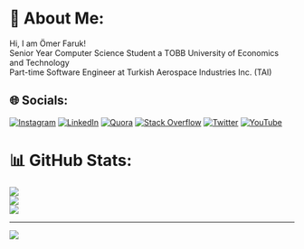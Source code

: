 # 💫 About Me:
Hi, I am Ömer Faruk!<br>Senior Year Computer Science Student a TOBB University of Economics and Technology<br>Part-time Software Engineer at Turkish Aerospace Industries Inc. (TAI)<br>


## 🌐 Socials:
[![Instagram](https://img.shields.io/badge/Instagram-%23E4405F.svg?logo=Instagram&logoColor=white)](https://instagram.com/omerfarukmerey) [![LinkedIn](https://img.shields.io/badge/LinkedIn-%230077B5.svg?logo=linkedin&logoColor=white)](https://linkedin.com/in/ömer-faruk-merey-8980b2204) [![Quora](https://img.shields.io/badge/Quora-%23B92B27.svg?logo=Quora&logoColor=white)](https://quora.com/profile/Ömer-Faruk-Merey) [![Stack Overflow](https://img.shields.io/badge/-Stackoverflow-FE7A16?logo=stack-overflow&logoColor=white)](https://stackoverflow.com/users/14270584) [![Twitter](https://img.shields.io/badge/Twitter-%231DA1F2.svg?logo=Twitter&logoColor=white)](https://twitter.com/realOFM) [![YouTube](https://img.shields.io/badge/YouTube-%23FF0000.svg?logo=YouTube&logoColor=white)](https://youtube.com/@UCIkVglXWl76GUY78f_lZ9qA) 

# 📊 GitHub Stats:
![](https://github-readme-stats.vercel.app/api?username=OmerFarukMerey&theme=blue-green&hide_border=false&include_all_commits=true&count_private=true)<br/>
![](https://github-readme-streak-stats.herokuapp.com/?user=OmerFarukMerey&theme=blue-green&hide_border=false)<br/>
![](https://github-readme-stats.vercel.app/api/top-langs/?username=OmerFarukMerey&theme=blue-green&hide_border=false&include_all_commits=true&count_private=true&layout=compact)

---
[![](https://visitcount.itsvg.in/api?id=OmerFarukMerey&icon=5&color=3)](https://visitcount.itsvg.in)

<!-- Proudly created with GPRM ( https://gprm.itsvg.in ) -->
